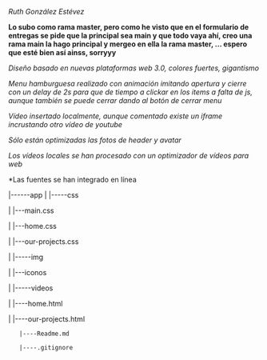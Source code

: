 

*Ruth González Estévez*


**Lo subo como rama master, pero como he visto que en el formulario de entregas se pide que la principal sea main y  que todo vaya ahí, creo una rama main la hago principal y mergeo en ella la rama master, ... espero que esté bien así ainss, sorryyy**

*Diseño basado en nuevas plataformas web 3.0, colores fuertes, gigantismo*

*Menu hamburguesa realizado con animación imitando apertura y cierre con un delay de 2s para que de tiempo a clickar en los items a  falta de js, aunque también se puede cerrar dando al botón de cerrar menu*

*Vídeo insertado localmente, aunque comentado existe un iframe incrustando otro vídeo de youtube* 

*Sólo están optimizadas las fotos de header y avatar*

*Los vídeos locales se han procesado con un optimizador de vídeos para web*

*Las fuentes se han integrado en línea


|------app
|	 |-----css

|            |---main.css

|            |---home.css

|            |---our-projects.css

|         |-----img

|            |---iconos

|         |-----videos

|         |----home.html

|         |----our-projects.html

       |----Readme.md

       |----.gitignore


